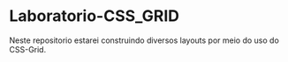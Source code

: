 # Laboratorio-CSS_GRID
Neste repositorio estarei construindo diversos layouts por meio do uso do CSS-Grid. 
